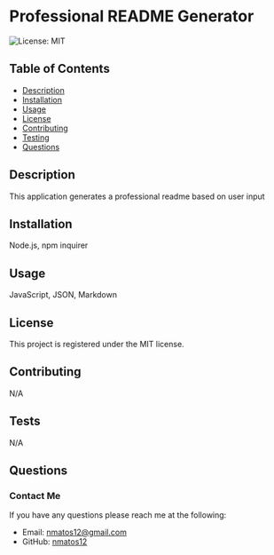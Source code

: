 # Professional README Generator
  
  ![License: MIT](https://img.shields.io/badge/License-MIT-yellow.svg)

  ## Table of Contents
  * [Description](#description)
  * [Installation](#installition)
  * [Usage](#usage)
  * [License](#license)
  * [Contributing](#contributing)
  * [Testing](#testing)
  * [Questions](#questions)
  
  ## Description 
  
  This application generates a professional readme based on user input

  ## Installation
  
  Node.js, npm inquirer

  ## Usage
  
  JavaScript, JSON, Markdown

  ## License
  
  This project is registered under the MIT license.

  ## Contributing
  
  N/A

  ## Tests

  N/A

  ## Questions

  ### Contact Me
  
  If you have any questions please reach me at the following:
  - Email: nmatos12@gmail.com
  - GitHub: [nmatos12](https://github.com/nmatos12)
  
